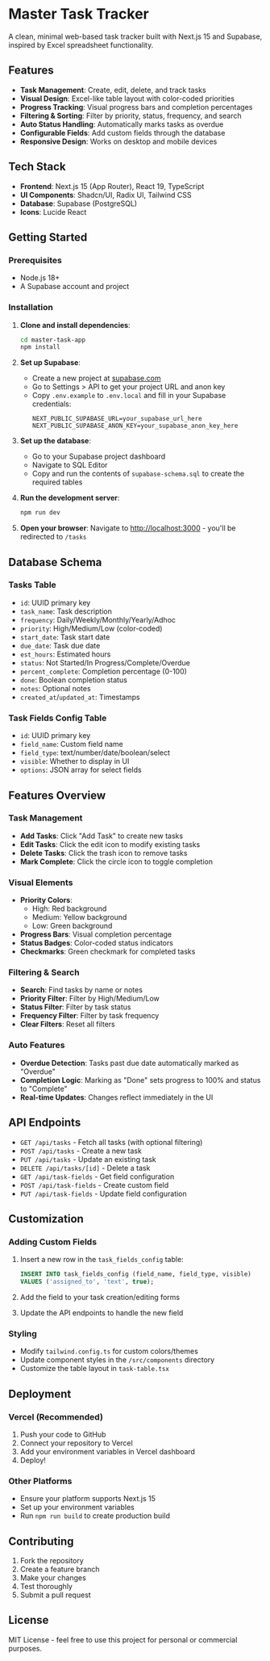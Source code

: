 # Master Task Tracker

A clean, minimal web-based task tracker built with Next.js 15 and Supabase, inspired by Excel spreadsheet functionality.

## Features

- **Task Management**: Create, edit, delete, and track tasks
- **Visual Design**: Excel-like table layout with color-coded priorities
- **Progress Tracking**: Visual progress bars and completion percentages
- **Filtering & Sorting**: Filter by priority, status, frequency, and search
- **Auto Status Handling**: Automatically marks tasks as overdue
- **Configurable Fields**: Add custom fields through the database
- **Responsive Design**: Works on desktop and mobile devices

## Tech Stack

- **Frontend**: Next.js 15 (App Router), React 19, TypeScript
- **UI Components**: Shadcn/UI, Radix UI, Tailwind CSS
- **Database**: Supabase (PostgreSQL)
- **Icons**: Lucide React

## Getting Started

### Prerequisites

- Node.js 18+ 
- A Supabase account and project

### Installation

1. **Clone and install dependencies**:
   ```bash
   cd master-task-app
   npm install
   ```

2. **Set up Supabase**:
   - Create a new project at [supabase.com](https://supabase.com)
   - Go to Settings > API to get your project URL and anon key
   - Copy `.env.example` to `.env.local` and fill in your Supabase credentials:
     ```env
     NEXT_PUBLIC_SUPABASE_URL=your_supabase_url_here
     NEXT_PUBLIC_SUPABASE_ANON_KEY=your_supabase_anon_key_here
     ```

3. **Set up the database**:
   - Go to your Supabase project dashboard
   - Navigate to SQL Editor
   - Copy and run the contents of `supabase-schema.sql` to create the required tables

4. **Run the development server**:
   ```bash
   npm run dev
   ```

5. **Open your browser**:
   Navigate to [http://localhost:3000](http://localhost:3000) - you'll be redirected to `/tasks`

## Database Schema

### Tasks Table
- `id`: UUID primary key
- `task_name`: Task description
- `frequency`: Daily/Weekly/Monthly/Yearly/Adhoc
- `priority`: High/Medium/Low (color-coded)
- `start_date`: Task start date
- `due_date`: Task due date
- `est_hours`: Estimated hours
- `status`: Not Started/In Progress/Complete/Overdue
- `percent_complete`: Completion percentage (0-100)
- `done`: Boolean completion status
- `notes`: Optional notes
- `created_at`/`updated_at`: Timestamps

### Task Fields Config Table
- `id`: UUID primary key
- `field_name`: Custom field name
- `field_type`: text/number/date/boolean/select
- `visible`: Whether to display in UI
- `options`: JSON array for select fields

## Features Overview

### Task Management
- **Add Tasks**: Click "Add Task" to create new tasks
- **Edit Tasks**: Click the edit icon to modify existing tasks
- **Delete Tasks**: Click the trash icon to remove tasks
- **Mark Complete**: Click the circle icon to toggle completion

### Visual Elements
- **Priority Colors**: 
  - High: Red background
  - Medium: Yellow background  
  - Low: Green background
- **Progress Bars**: Visual completion percentage
- **Status Badges**: Color-coded status indicators
- **Checkmarks**: Green checkmark for completed tasks

### Filtering & Search
- **Search**: Find tasks by name or notes
- **Priority Filter**: Filter by High/Medium/Low
- **Status Filter**: Filter by task status
- **Frequency Filter**: Filter by task frequency
- **Clear Filters**: Reset all filters

### Auto Features
- **Overdue Detection**: Tasks past due date automatically marked as "Overdue"
- **Completion Logic**: Marking as "Done" sets progress to 100% and status to "Complete"
- **Real-time Updates**: Changes reflect immediately in the UI

## API Endpoints

- `GET /api/tasks` - Fetch all tasks (with optional filtering)
- `POST /api/tasks` - Create a new task
- `PUT /api/tasks` - Update an existing task
- `DELETE /api/tasks/[id]` - Delete a task
- `GET /api/task-fields` - Get field configuration
- `POST /api/task-fields` - Create custom field
- `PUT /api/task-fields` - Update field configuration

## Customization

### Adding Custom Fields
1. Insert a new row in the `task_fields_config` table:
   ```sql
   INSERT INTO task_fields_config (field_name, field_type, visible) 
   VALUES ('assigned_to', 'text', true);
   ```

2. Add the field to your task creation/editing forms
3. Update the API endpoints to handle the new field

### Styling
- Modify `tailwind.config.ts` for custom colors/themes
- Update component styles in the `/src/components` directory
- Customize the table layout in `task-table.tsx`

## Deployment

### Vercel (Recommended)
1. Push your code to GitHub
2. Connect your repository to Vercel
3. Add your environment variables in Vercel dashboard
4. Deploy!

### Other Platforms
- Ensure your platform supports Next.js 15
- Set up your environment variables
- Run `npm run build` to create production build

## Contributing

1. Fork the repository
2. Create a feature branch
3. Make your changes
4. Test thoroughly
5. Submit a pull request

## License

MIT License - feel free to use this project for personal or commercial purposes.